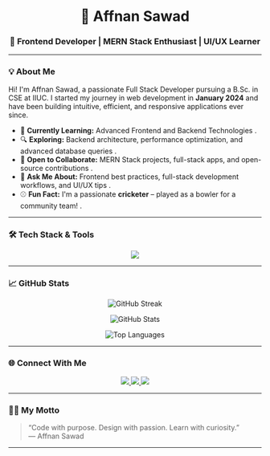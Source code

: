 ##   <h1 align="center">  👋 Affnan Sawad</h1>
###  <p align="center"><strong> 🚀 Frontend Developer | MERN Stack Enthusiast | UI/UX Learner</strong></p>

---

### 💡 About Me

Hi! I'm Affnan Sawad, a passionate Full Stack Developer pursuing a B.Sc. in CSE at IIUC. I started my journey in web development in **January 2024** and have been building intuitive, efficient, and responsive applications ever since.

- 🧠 **Currently Learning:** Advanced Frontend and Backend Technologies .
- 🔍 **Exploring:** Backend architecture, performance optimization, and advanced database queries . 
- 🤝 **Open to Collaborate:** MERN Stack projects, full-stack apps, and open-source contributions .
- 💬 **Ask Me About:** Frontend best practices, full-stack development workflows, and UI/UX tips .
- ⚾ **Fun Fact:** I'm a passionate **cricketer** – played as a bowler for a community team! .

---

### 🛠️ Tech Stack & Tools

<p align="center">
  <img src="https://skillicons.dev/icons?i=c,cpp,html,css,tailwind,bootstrap,js,ts,react,nextjs,redux,nodejs,express,mongodb,mysql,postgresql,firebase,figma,graphql,prisma,vite,vercel,netlify,git,github,vscode" />
</p>

---

### 📈 GitHub Stats

<p align="center">
  <img src="https://github-readme-streak-stats.herokuapp.com?user=AffnanSawad&theme=radical&hide_border=true&date_format=M%20j%5B%2C%20Y%5D" alt="GitHub Streak" />
</p>

<p align="center">
  <img src="https://github-readme-stats.vercel.app/api?username=AffnanSawad&show_icons=true&theme=radical&count_private=true&hide_border=true" alt="GitHub Stats" />
</p>

<p align="center">
  <img src="https://github-readme-stats.vercel.app/api/top-langs/?username=AffnanSawad&layout=compact&theme=radical&hide_border=true" alt="Top Languages" />
</p>

---

### 🌐 Connect With Me

<p align="center">
  <a href="https://www.facebook.com/Affnan.sawad" target="_blank">
    <img src="https://img.shields.io/badge/Facebook-%231877F2.svg?style=for-the-badge&logo=facebook&logoColor=white" />
  </a>
  <a href="https://www.instagram.com/iamaffnan_sawad" target="_blank">
    <img src="https://img.shields.io/badge/Instagram-%23E4405F.svg?style=for-the-badge&logo=instagram&logoColor=white" />
  </a>
  <a href="mailto:affnansawad2002@gmail.com">
    <img src="https://img.shields.io/badge/Email-D14836?style=for-the-badge&logo=gmail&logoColor=white" />
  </a>
</p>

---

### 🧑‍💻 My Motto

> “Code with purpose. Design with passion. Learn with curiosity.”  
> — Affnan Sawad

---

